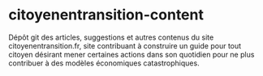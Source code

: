 # citoyenentransition-content
Dépôt git des articles, suggestions et autres contenus du site citoyenentransition.fr, site contribuant à construire un guide pour tout citoyen désirant mener certaines actions dans son quotidien pour ne plus contribuer à des modèles économiques catastrophiques.
